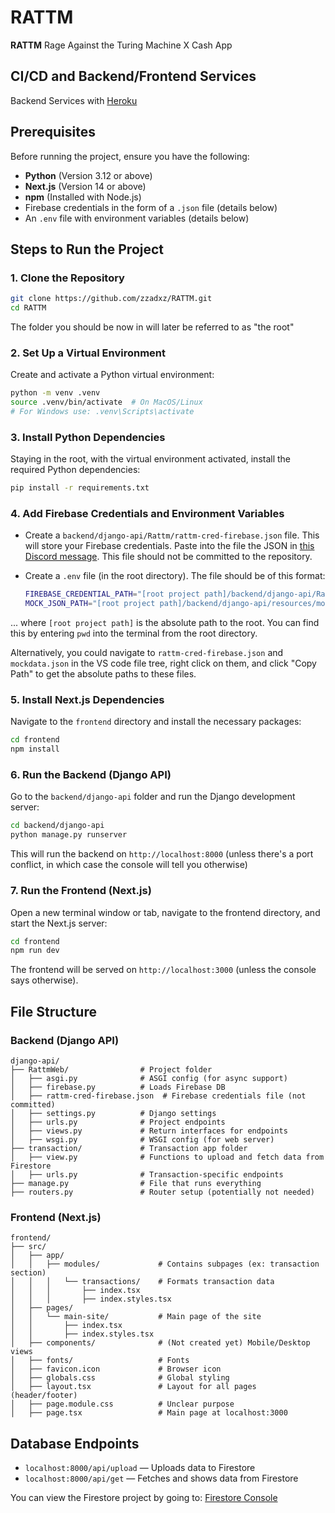 
# RATTM

**RATTM** Rage Against the Turing Machine X Cash App

## CI/CD and Backend/Frontend Services
Backend Services with [Heroku](https://github.com/jnnchi/rattm-backend)

## Prerequisites

Before running the project, ensure you have the following:
- **Python** (Version 3.12 or above)
- **Next.js** (Version 14 or above)
- **npm** (Installed with Node.js)
- Firebase credentials in the form of a `.json` file (details below)
- An `.env` file with environment variables (details below)

## Steps to Run the Project

### 1. Clone the Repository

```bash
git clone https://github.com/zzadxz/RATTM.git
cd RATTM
```

The folder you should be now in will later be referred to as "the root"

### 2. Set Up a Virtual Environment

Create and activate a Python virtual environment:

```bash
python -m venv .venv
source .venv/bin/activate  # On MacOS/Linux
# For Windows use: .venv\Scripts\activate
```

### 3. Install Python Dependencies

Staying in the root, with the virtual environment activated, install the required Python dependencies:

```bash
pip install -r requirements.txt
```

### 4. Add Firebase Credentials and Environment Variables

- Create a `backend/django-api/Rattm/rattm-cred-firebase.json` file. This will store your Firebase credentials. Paste into the file the JSON in [this Discord message](https://discord.com/channels/1281256285618307082/1283811324018556938/1291457826463678505). This file should not be committed to the repository.

- Create a `.env` file (in the root directory). The file should be of this format:

    ```bash
    FIREBASE_CREDENTIAL_PATH="[root project path]/backend/django-api/RattmWeb/rattm-cred-firebase.json"
    MOCK_JSON_PATH="[root project path]/backend/django-api/resources/mockdata.json"
    ```

... where `[root project path]` is the absolute path to the root. You can find this by entering `pwd` into the terminal from the root directory.

Alternatively, you could navigate to `rattm-cred-firebase.json` and `mockdata.json` in the VS code file tree, right click on them, and click "Copy Path" to get the absolute paths to these files.

### 5. Install Next.js Dependencies

Navigate to the `frontend` directory and install the necessary packages:

```bash
cd frontend
npm install
```

### 6. Run the Backend (Django API)

Go to the `backend/django-api` folder and run the Django development server:

```bash
cd backend/django-api
python manage.py runserver
```

This will run the backend on `http://localhost:8000` (unless there's a port conflict, in which case the console will tell you otherwise)

### 7. Run the Frontend (Next.js)

Open a new terminal window or tab, navigate to the frontend directory, and start the Next.js server:

```bash
cd frontend
npm run dev
```

The frontend will be served on `http://localhost:3000` (unless the console says otherwise).

## File Structure

### Backend (Django API)

```plaintext
django-api/
├── RattmWeb/                # Project folder
│   ├── asgi.py              # ASGI config (for async support)
│   ├── firebase.py          # Loads Firebase DB
│   ├── rattm-cred-firebase.json  # Firebase credentials file (not committed)
│   ├── settings.py          # Django settings
│   ├── urls.py              # Project endpoints
│   ├── views.py             # Return interfaces for endpoints
│   ├── wsgi.py              # WSGI config (for web server)
├── transaction/             # Transaction app folder
│   ├── view.py              # Functions to upload and fetch data from Firestore
│   ├── urls.py              # Transaction-specific endpoints
├── manage.py                # File that runs everything
├── routers.py               # Router setup (potentially not needed)
```

### Frontend (Next.js)

```plaintext
frontend/
├── src/
│   ├── app/
│   │   ├── modules/             # Contains subpages (ex: transaction section)
│   │   │   └── transactions/    # Formats transaction data
│   │   │       ├── index.tsx
│   │   │       ├── index.styles.tsx
│   ├── pages/
│   │   └── main-site/           # Main page of the site
│   │       ├── index.tsx
│   │       ├── index.styles.tsx
│   ├── components/              # (Not created yet) Mobile/Desktop views
│   ├── fonts/                   # Fonts
│   ├── favicon.icon             # Browser icon
│   ├── globals.css              # Global styling
│   ├── layout.tsx               # Layout for all pages (header/footer)
│   ├── page.module.css          # Unclear purpose
│   ├── page.tsx                 # Main page at localhost:3000
```

## Database Endpoints

- `localhost:8000/api/upload` — Uploads data to Firestore
- `localhost:8000/api/get` — Fetches and shows data from Firestore

You can view the Firestore project by going to:
[Firestore Console](https://console.cloud.google.com/firestore/databases/-default-/data/panel/transactions/1LpRig3D7NipgPG67P3O?project=rattm-tli)
